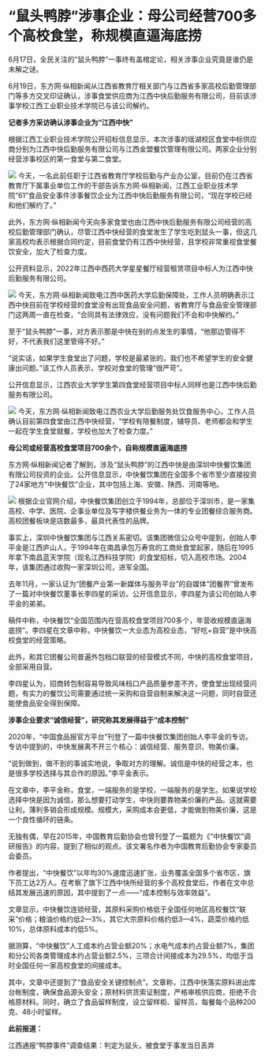 

# “鼠头鸭脖”涉事企业：母公司经营700多个高校食堂，称规模直逼海底捞

6月17日，全民关注的“鼠头鸭脖”一事终有盖棺定论，相关涉事企业究竟是谁仍是未解之谜。

6月19日，东方网·纵相新闻从江西省教育厅相关部门与江西省多家高校后勤管理部门等多方交叉印证确认，涉事食堂供应商为江西中快后勤服务有限公司，目前该涉事学校江西工业职业技术学院已与该公司解约。

**记者多方采访确认涉事企业为“江西中快”**

根据江西工业职业技术学院公开招标信息显示，本次涉事的瑶湖校区食堂中标供应商分别为江西中快后勤服务有限公司与江西金盟餐饮管理有限公司。两家企业分别经营涉事校区的第一食堂与第二食堂。

![](https://inews.gtimg.com/om_bt/OSSIIzEsFhnfqKS_wnLxiZP-XNJbhi9VPxn-AH7tloolEAA/1000)
今天，一名此前任职于江西省教育厅学校后勤与产业办公室，目前仍在江西省教育厅下属事业单位工作的干部告诉东方网·纵相新闻，江西工业职业技术学院“61”食品安全事件涉事餐饮企业为江西中快后勤服务有限公司，“现在学校已经和他们解约了。”

此外，东方网·纵相新闻今天向多家食堂也由江西中快后勤服务有限公司经营的高校后勤管理部门确认，尽管江西中快经营的食堂发生了学生吃到鼠头一事，但这几家高校均表示根据合同约定，目前食堂仍有江西中快经营，且学校非常重视食堂餐饮安全，加大了检查力度。

公开资料显示，2022年江西中西药大学星星餐厅经营租赁项目中标人为江西中快后勤服务有限公司。

![](https://inews.gtimg.com/om_bt/Ov_xjhgZ4wcxZP9apcLAuEGtA7YFjkCew4Pi-CF-DQkisAA/1000)
今天，东方网·纵相新闻致电江西中医药大学后勤保障处，工作人员明确表示江西中快目前在学校经营的食堂没有出现食品安全问题，省教育厅与食品安全管理部门这两周一直在检查，“合同具有法律效应，没有问题我们不会和中快解约。”

至于“鼠头鸭脖”一事，对方表示那是中快在别的点发生的事情，“他那边管得不好，不代表我们这里管得不好。”

“说实话，如果学生食堂出了问题，学校是最紧张的，我们也不希望学生的安全健康出问题。”该工作人员表示，学校对食堂的管理“很严苛”。

公开信息显示，江西农业大学学生第四食堂经营项目中标人同样也是江西中快后勤服务有限公司。

![](https://inews.gtimg.com/om_bt/OsKQ_LfGhsh_0QdN1r6zCL6PiKewzWEfJAJDSaEmdQFoAAA/1000)
今天，东方网·纵相新闻致电江西农业大学后勤服务处饮食服务中心，工作人员确认目前第四食堂由江西中快经营，“学校有陪餐制度，辅导员、老师都会和学生一起在学生食堂就餐，学校也加大了检查力度。”

**母公司或经营高校食堂项目700余个，自称规模直逼海底捞**

东方网·纵相新闻记者了解到，涉及“鼠头鸭脖”的江西中快是由深圳中快餐饮集团有限公司投资的企业。公开信息显示，中快餐饮集团在全国多个省市至少直接投资了24家地方“中快餐饮”企业，其中包括上海、安徽、陕西、河南等地。

![](https://inews.gtimg.com/om_bt/OMfXaeEehJt_LpPHWPC8mvXmHMlc-Cuy9Fu2BlXRKbbzYAA/1000)
根据企业官网介绍，中快餐饮集团创立于1994年，总部位于深圳市，是一家集高校、中学、医院、企事业单位及写字楼供餐业务为一体的专业团餐综合服务商。高校团餐板块是店数最多，最具代表性的品牌。

事实上，深圳中快餐饮集团与江西关系密切。该集团微信公众号中提到，创始人李平金是江西庐山人，于1994年在南昌承包万寿宫的工商处食堂起家，随后在1995年拿下南昌蓝天学院（现名江西科技学院）的食堂招标，切入高校市场。2004年，该集团通过收购一家深圳公司，进军全国。

去年11月，一家认证为“团餐产业第一新媒体与服务平台”的自媒体“团餐界”曾发布了一篇对中快餐饮董事长李四星的采访。公开信息显示，李四星为该公司创始人李平金的弟弟。

稿件中称，中快餐饮“全国范围内在营高校食堂项目700多个，年营收规模直逼海底捞”。李四星在文章中称，中快餐饮一大业态为高校业态，“好吃+自营”是中快高校食堂的经营策略。

此外，和其它团餐公司普遍外包档口联营的经营模式不同，中快的高校食堂项目，全部采用自营。

李四星认为，招商转包制容易导致风味档口产品质量参差不齐，使食堂出现经营问题，有实力的餐饮公司需要通过统一采购和自营自制来解决这一问题，同时自营还能使食品安全得到保障。

**涉事企业要求“诚信经营”，研究称其发展得益于“成本控制”**

2020年，“中国食品报官方平台”刊登了一篇中快餐饮集团创始人李平金的专访。专访中提到的，中快发展离不开三个核心：诚信经营、服务意识、物美价廉。

“说到做到，做不到的事诚实地说，争取对方的理解。诚信是中快的经营之本，也是很多学校选择与其合作的原因。”李平金表示。

在文章中，李平金称，食堂，一端服务的是学校，一端服务的是学生。如果说学校选择中快是因为诚信，那么想要打动学生，中快则要靠物美价廉的产品。这就需要让利，薄利多销会形成规模。规模大，采购成本会更低，才能做到物美价廉，这是一个良性循环的链条。

无独有偶，早在2015年，中国教育后勤协会也曾刊登了一篇题为《“中快餐饮”调研报告》的内容，提到了相似的观点。该文署名作者为中国教育后勤协会专家委员会委员。

作者提出，“中快餐饮”以年均30%速度迅速扩张，业务覆盖全国多个省市区，旗下员工达2万人。在考察了旗下江西中快所经营的多个高校食堂后，作者在文中总结其发展迅速的原因，其中提到了一点——“成本控制与效率效益”。

文章显示，中快餐饮连锁经营，其原料采购价格低于全国任何地区高校餐饮“联采”价格；粮油价格约低2—3%，其它大宗原料价格约低3—4%，蔬菜价格约低10%，总体原料成本约低5%。

据测算，“中快餐饮”人工成本约占营业额20%；水电气成本约占营业额7%，集团和分公司各类管理成本约占营业额2.5%，三项合计间接成本为29.5%，均低于当时全国任何一家高校食堂的间接成本。

其中，文章中还提到了“食品安全关键控制点”。文章称，江西中快落实原料进出库台帐制度，确保食品源头安全；原材料供货索证制度，严格审核供应商，拒绝不合格原材料。同时，确立了食品留样制度，设立留样柜、留样员，每餐每个品种200克、48小时留样。

**此前报道：**

江西通报“鸭脖事件”调查结果：判定为鼠头，被食堂于事发当日丢弃

